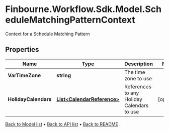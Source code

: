 # Finbourne.Workflow.Sdk.Model.ScheduleMatchingPatternContext
Context for a Schedule Matching Pattern

## Properties

Name | Type | Description | Notes
------------ | ------------- | ------------- | -------------
**VarTimeZone** | **string** | The time zone to use | 
**HolidayCalendars** | [**List&lt;CalendarReference&gt;**](CalendarReference.md) | References to any Holiday Calendars to use | [optional] 

[Back to Model list](../README.md#documentation-for-models) &#8226; [Back to API list](../README.md#documentation-for-api-endpoints) &#8226; [Back to README](../README.md)

